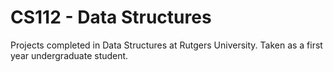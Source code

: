 # CS112 - Data Structures

Projects completed in Data Structures at Rutgers University. Taken as a first year undergraduate student.
